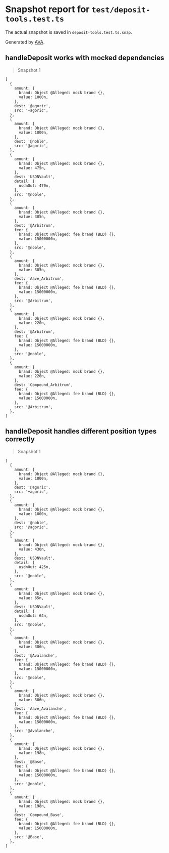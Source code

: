 # Snapshot report for `test/deposit-tools.test.ts`

The actual snapshot is saved in `deposit-tools.test.ts.snap`.

Generated by [AVA](https://avajs.dev).

## handleDeposit works with mocked dependencies

> Snapshot 1

    [
      {
        amount: {
          brand: Object @Alleged: mock brand {},
          value: 1000n,
        },
        dest: '@agoric',
        src: '+agoric',
      },
      {
        amount: {
          brand: Object @Alleged: mock brand {},
          value: 1000n,
        },
        dest: '@noble',
        src: '@agoric',
      },
      {
        amount: {
          brand: Object @Alleged: mock brand {},
          value: 475n,
        },
        dest: 'USDNVault',
        detail: {
          usdnOut: 470n,
        },
        src: '@noble',
      },
      {
        amount: {
          brand: Object @Alleged: mock brand {},
          value: 305n,
        },
        dest: '@Arbitrum',
        fee: {
          brand: Object @Alleged: fee brand (BLD) {},
          value: 15000000n,
        },
        src: '@noble',
      },
      {
        amount: {
          brand: Object @Alleged: mock brand {},
          value: 305n,
        },
        dest: 'Aave_Arbitrum',
        fee: {
          brand: Object @Alleged: fee brand (BLD) {},
          value: 15000000n,
        },
        src: '@Arbitrum',
      },
      {
        amount: {
          brand: Object @Alleged: mock brand {},
          value: 220n,
        },
        dest: '@Arbitrum',
        fee: {
          brand: Object @Alleged: fee brand (BLD) {},
          value: 15000000n,
        },
        src: '@noble',
      },
      {
        amount: {
          brand: Object @Alleged: mock brand {},
          value: 220n,
        },
        dest: 'Compound_Arbitrum',
        fee: {
          brand: Object @Alleged: fee brand (BLD) {},
          value: 15000000n,
        },
        src: '@Arbitrum',
      },
    ]

## handleDeposit handles different position types correctly

> Snapshot 1

    [
      {
        amount: {
          brand: Object @Alleged: mock brand {},
          value: 1000n,
        },
        dest: '@agoric',
        src: '+agoric',
      },
      {
        amount: {
          brand: Object @Alleged: mock brand {},
          value: 1000n,
        },
        dest: '@noble',
        src: '@agoric',
      },
      {
        amount: {
          brand: Object @Alleged: mock brand {},
          value: 430n,
        },
        dest: 'USDNVault',
        detail: {
          usdnOut: 425n,
        },
        src: '@noble',
      },
      {
        amount: {
          brand: Object @Alleged: mock brand {},
          value: 65n,
        },
        dest: 'USDNVault',
        detail: {
          usdnOut: 64n,
        },
        src: '@noble',
      },
      {
        amount: {
          brand: Object @Alleged: mock brand {},
          value: 306n,
        },
        dest: '@Avalanche',
        fee: {
          brand: Object @Alleged: fee brand (BLD) {},
          value: 15000000n,
        },
        src: '@noble',
      },
      {
        amount: {
          brand: Object @Alleged: mock brand {},
          value: 306n,
        },
        dest: 'Aave_Avalanche',
        fee: {
          brand: Object @Alleged: fee brand (BLD) {},
          value: 15000000n,
        },
        src: '@Avalanche',
      },
      {
        amount: {
          brand: Object @Alleged: mock brand {},
          value: 198n,
        },
        dest: '@Base',
        fee: {
          brand: Object @Alleged: fee brand (BLD) {},
          value: 15000000n,
        },
        src: '@noble',
      },
      {
        amount: {
          brand: Object @Alleged: mock brand {},
          value: 198n,
        },
        dest: 'Compound_Base',
        fee: {
          brand: Object @Alleged: fee brand (BLD) {},
          value: 15000000n,
        },
        src: '@Base',
      },
    ]
